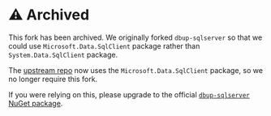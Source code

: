 # ⚠️ Archived

This fork has been archived.
We originally forked `dbup-sqlserver` so that we could use `Microsoft.Data.SqlClient` package rather than `System.Data.SqlClient` package.

The [upstream repo](https://github.com/DbUp/dbup-sqlserver) now uses the `Microsoft.Data.SqlClient` package, so we no longer require this fork.

If you were relying on this, please upgrade to the official [`dbup-sqlserver` NuGet package](https://www.nuget.org/packages/dbup-sqlserver).
